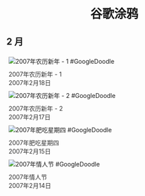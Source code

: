 
<h1 align="center"> 谷歌涂鸦 </h1>




## 2 月

<div class="image">


<img src="https://www.google.com/logos/2007/lunarnewyear07g.gif" alt="2007年农历新年 - 1 #GoogleDoodle" style="margin: 5px"/>
<div class="info" style="font-size: 14px; color:#333333; margin:5px"><div class="title">2007年农历新年 - 1</div><div class="date">2007年2月18日</div></div>

<img src="https://www.google.com/logos/2007/lunarnewyear07.gif" alt="2007年农历新年 - 2 #GoogleDoodle" style="margin: 5px"/>
<div class="info" style="font-size: 14px; color:#333333; margin:5px"><div class="title">2007年农历新年 - 2</div><div class="date">2007年2月17日</div></div>

<img src="https://www.google.com/logos/2007/poland07.gif" alt="2007年肥吃星期四 #GoogleDoodle" style="margin: 5px"/>
<div class="info" style="font-size: 14px; color:#333333; margin:5px"><div class="title">2007年肥吃星期四</div><div class="date">2007年2月15日</div></div>

<img src="https://lh3.googleusercontent.com/hmjsZe4HDowZmq5Zc6-0xClDOAZHMLQC4UM2eqCF_ppZhb7r7guVQKIa_bc8PHv17CI5Q7omRRA5nJcRenAYARZ2Yq9DBogSCjbj5qe5=s660" alt="2007年情人节 #GoogleDoodle" style="margin: 5px"/>
<div class="info" style="font-size: 14px; color:#333333; margin:5px"><div class="title">2007年情人节</div><div class="date">2007年2月14日</div></div>

</div>








